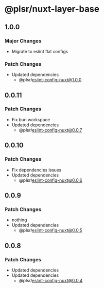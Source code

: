# @plsr/nuxt-layer-base

## 1.0.0

### Major Changes

- Migrate to eslint flat configs

### Patch Changes

- Updated dependencies
  - @plsr/eslint-config-nuxt@1.0.0

## 0.0.11

### Patch Changes

- Fix bun workspace
- Updated dependencies
  - @plsr/eslint-config-nuxt@0.0.7

## 0.0.10

### Patch Changes

- Fix dependencies issues
- Updated dependencies
  - @plsr/eslint-config-nuxt@0.0.6

## 0.0.9

### Patch Changes

- nothing
- Updated dependencies
  - @plsr/eslint-config-nuxt@0.0.5

## 0.0.8

### Patch Changes

- Updated dependencies
- Updated dependencies
  - @plsr/eslint-config-nuxt@0.0.4
